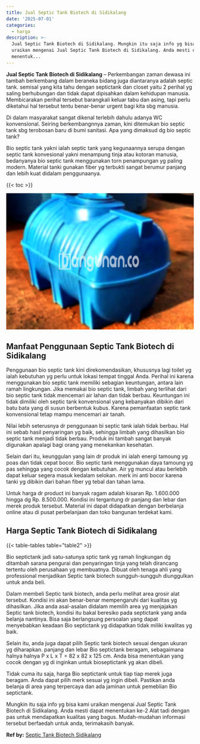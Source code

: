 ```yaml
---
title: Jual Septic Tank Biotech di Sidikalang
date: '2025-07-01'
categories:
  - harga
description: >-
  Jual Septic Tank Biotech di Sidikalang. Mungkin itu saja info yg bisa kami
  uraikan mengenai Jual Septic Tank Biotech di Sidikalang. Anda mesti dapat
  menentuk...
---
```


**Jual Septic Tank Biotech di Sidikalang** – Perkembangan zaman dewasa ini tambah berkembang dalam beraneka bidang juga diantaranya adalah septic tank. semisal yang kita tahu dengan septictank dan closet yaitu 2 perihal yg saling berhubungan dan tidak dapat dipisahkan dalam kehidupan manusia. Membicarakan perihal tersebut barangkali keluar tabu dan asing, tapi perlu diketahui hal tersebut tentu benar-benar urgent bagi kita sbg manusia.

Di dalam masyarakat sangat dikenal terlebih dahulu adanya WC konvensional. Seiring berkembangnnya zaman, kini ditemukan bio septic tank sbg terobosan baru di bumi sanitasi. Apa yang dimaksud dg bio septic tank?

Bio septic tank yakni ialah septic tank yang kegunaannya serupa dengan septic tank konvesional yakni menampung tinja atau kotoran manusia, bedanyanya bio septic tank menggunakan torn penampungan yg paling modern. Material tanki gunakan fiber yg terbukti sangat berumur panjang dan lebih kuat didalam penggunaanya.

{{< toc >}}

![Jual Septic Tank Biotech di Sidikalang](/images/jual-bio-septictank-15.png)

## Manfaat Penggunaan Septic Tank Biotech di Sidikalang

Penggunaan bio septic tank kini direkomendasikan, khususnya lagi toilet yg ialah kebutuhan yg perlu untuk lokasi tempat tinggal Anda. Perihal ini karena menggunakan bio septic tank memiliki sebagian keuntungan, antara lain ramah lingkungan. Jika memakai bio septic tank, limbah yang terlihat dari bio septic tank tidak mencemari air lahan dan tidak berbau. Keuntungan ini tidak dimiliki oleh septic tank konvensional yang kebanyakan dibikin dari batu bata yang di susun berbentuk kubus. Karena pemanfaatan septic tank konvensional tetap mampu mencemari air tanah.

Nilai lebih seterusnya dr penggunaan bi septic tank ialah tidak berbau. Hal ini sebab hasil penyaringan yg baik, sehingga limbah yang dihasilkan bio septic tank menjadi tidak berbau. Produk ini tambah sangat banyak digunakan apalagi bagi orang yang menekankan kesehatan.

Selain dari itu, keunggulan yang lain dr produk ini ialah energi tamoung yg poas dan tidak cepat bocor. Bio septic tank menggunakan daya tamoung yg pas sehingga yang cocok dengan kebutuhan. Air yg muncul atau berlebih dapat keluar segera masuk kedalam selokan. merk ini anti bocor karena tanki yg dibikin dari bahan fiber yg tebal dan tahan lama.

Untuk harga dr product ini banyak ragam adalah kisaran Rp. 1.600.000 hingga dg Rp. 8.500.000. Kondisi ini tergantung dr panjang dan lebar dan merek produk tersebut. Material ini dapat didapatkan dengan berbelanja online atau di pusat perbelanjaan dan toko bangunan terdekat kami.

## Harga Septic Tank Biotech di Sidikalang

{{< table-tables table="table2" >}}

Bio septictank jadi satu-satunya sptic tank yg ramah lingkungan dg ditambah sarana pengurai dan penyaringan tinja yang telah dirancang tertentu oleh perusahaan yg membuatnya. Dibuat oleh tenaga ahli yang professional menjadikan Septic tank biotech sungguh-sungguh diunggulkan untuk anda beli.

Dalam membeli Septic tank biotech, anda perlu melihat area grosir alat tersebut. Kondisi ini akan benar-benar mempengaruhi dari kualitas yg dihasilkan. Jika anda asal-asalan didalam memilih area yg menjajakan Septic tank biotech, kondisi itu bakal beresiko pada septictank yang anda belanja nantinya. Bisa saja berlangsung persoalan yang dapat menyebabkan keadaan Bio septictank yg didapatkan tidak miliki kwalitas yg baik.

Selain itu, anda juga dapat pilih Septic tank biotech sesuai dengan ukuran yg diharapkan. panjang dan lebar Bio septictank beragam, sebagaimana halnya halnya P x L x T = 82 x 82 x 125 cm. Anda bisa menentukan yang cocok dengan yg di inginkan untuk bioseptictank yg akan dibeli.

Tidak cuma itu saja, harga Bio septictank untuk tiap tiap merek juga beragam. Anda dapat pilih merk sesuai yg ingin dibeli. Pastikan anda belanja di area yang terpercaya dan ada jaminan untuk pemeblian Bio septictank.

Mungkin itu saja info yg bisa kami uraikan mengenai Jual Septic Tank Biotech di Sidikalang. Anda mesti dapat menentukan ke-2 Alat tadi dengan pas untuk mendapatkan kualitas yang bagus. Mudah-mudahan informasi tersebut berfaedah untuk anda, terimakasih banyak.

**Ref by:** [Septic Tank Biotech Sidikalang](https://id.wikipedia.org/wiki/Septic)
